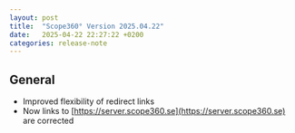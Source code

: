 ```yaml
---
layout: post
title:  "Scope360° Version 2025.04.22"
date:   2025-04-22 22:27:22 +0200
categories: release-note
---
```

## General

- Improved flexibility of redirect links
- Now links to [https://server.scope360.se](https://server.scope360.se) are corrected
